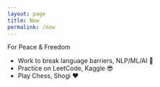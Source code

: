 ```yaml
---
layout: page
title: Now
permalink: /now
---
```


For Peace & Freedom

- Work to break language barriers, NLP/ML/AI 🚩
- Practice on LeetCode, Kaggle 😎
- Play Chess, Shogi ❤️
